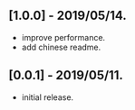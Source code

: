 ## [1.0.0] - 2019/05/14.
* improve performance.
* add chinese readme.

## [0.0.1] - 2019/05/11.

* initial release.

